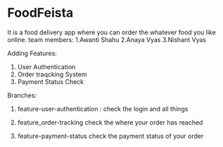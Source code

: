 # FoodFeista
It is a food delivery app where you can order the whatever food you like online. 
team members:
1.Awanti Shahu
2.Anaya Vyas
3.Nishant Vyas

Adding Features:
1. User Authentication
2. Order traqcking System
3. Payment Status Check

Branches:
1. feature-user-authentication :
check the login and all things

2. feature_order-tracking
check the where your order has reached

3. feature-payment-status
check the payment status of your order
